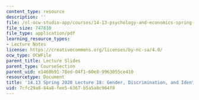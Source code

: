 ```yaml
---
content_type: resource
description: ''
file: /ol-ocw-studio-app/courses/14-13-psychology-and-economics-spring-2020/7cfc29a884a8fee56367b5a5a8c964f8_MIT14_13S20_lec18.pdf
file_size: 747810
file_type: application/pdf
learning_resource_types:
- Lecture Notes
license: https://creativecommons.org/licenses/by-nc-sa/4.0/
ocw_type: OCWFile
parent_title: Lecture Slides
parent_type: CourseSection
parent_uid: e1460b91-78ed-04f1-60e8-9963055ce410
resourcetype: Document
title: '14.13 Spring 2020 Lecture 18: Gender, Discrimination, and Identity'
uid: 7cfc29a8-84a8-fee5-6367-b5a5a8c964f8
---
```

